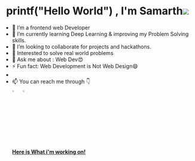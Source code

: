 
<h1 align="center">   printf("Hello World") , I'm Samarth<img src="https://img.icons8.com/external-tal-revivo-fresh-tal-revivo/28/000000/external-hand-hello-bye-or-goodbye-gesture-sign-votes-fresh-tal-revivo.png"/></h1>



- 🔭 I’m a frontend web Developer
- 🌱 I’m currently learning Deep Learning & improving my Problem Solving skills.
- 👯 I’m looking to collaborate for projects and hackathons.
- 🤔 Interested to solve real world problems
- 💬 Ask me about : Web Dev😍 
- ⚡ Fun fact: Web Development is Not Web Design😄
- 
- 📫 You can reach me through 👇 
  <br />[<img src="https://img.icons8.com/color/48/000000/linkedin.png" width="3.5%"/>](https://www.linkedin.com/in/samarth-dhawan-a317821aa/)  &nbsp;
   <a href="mailto:samarthdhawan28@gmail.com"> <img src="https://img.icons8.com/fluent/48/000000/gmail.png" width="3.5%"/>
  #### Here is What i'm working on!
